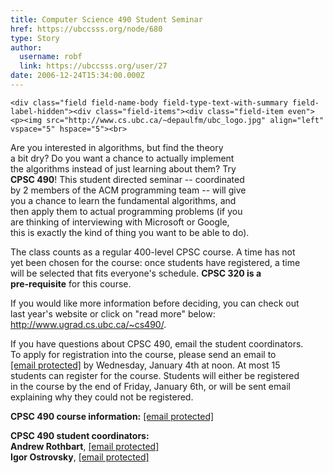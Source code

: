 ```yaml
---
title: Computer Science 490 Student Seminar 
href: https://ubccsss.org/node/680
type: Story
author:
  username: robf
  link: https://ubccsss.org/user/27
date: 2006-12-24T15:34:00.000Z
---
```



    <div class="field field-name-body field-type-text-with-summary field-label-hidden"><div class="field-items"><div class="field-item even"><p><img src="http://www.cs.ubc.ca/~depaulfm/ubc_logo.jpg" align="left" vspace="5" hspace="5"><br>
Are you interested in algorithms, but find the theory<br>
a bit dry?  Do you want a chance to actually implement<br>
the algorithms instead of just learning about them? Try<br>
<b>CPSC 490</b>!  This student directed seminar -- coordinated<br>
by 2 members of the ACM programming team -- will give<br>
you a chance to learn the fundamental algorithms, and<br>
then apply them to actual programming problems (if you<br>
are thinking of interviewing with Microsoft or Google,<br>
this is exactly the kind of thing you want to be able to do).  </p>
<p>The class counts as a regular 400-level CPSC course.  A time has not<br>
yet been chosen for the course: once students have registered, a time<br>
will be selected that fits everyone&apos;s schedule. <b>CPSC 320 is a<br>
pre-requisite</b> for this course.</p>
<p>If you would like more information before deciding, you can check out<br>
last year&apos;s website or click on &quot;read more&quot; below: <a href="http://www.ugrad.cs.ubc.ca/~cs490/">http://www.ugrad.cs.ubc.ca/~cs490/</a>.</p>
<p>If you have questions about CPSC 490, email the student coordinators.<br>
To apply for registration into the course, please send an email to<br>
<a href="/cdn-cgi/l/email-protection" class="__cf_email__" data-cfemail="9af9e9aea3aadaeffde8fbfeb4f9e9b4eff8f9b4f9fb">[email&#xA0;protected]</a> by Wednesday, January 4th at noon. At most 15<br>
students can register for the course. Students will either be registered<br>
in the course by the end of Friday, January 6th, or will be sent email<br>
explaining why they could not be registered.</p>
<p><b>CPSC 490 course information:</b> <a href="/cdn-cgi/l/email-protection" class="__cf_email__" data-cfemail="583b2b6c6168182d3f2a393c763b2b762d3a3b763b39">[email&#xA0;protected]</a></p>
<p><b>CPSC 490 student coordinators:</b><br>
<b>Andrew Rothbart</b>, <a href="/cdn-cgi/l/email-protection" class="__cf_email__" data-cfemail="285a475c404a495a5c684f45494144064b4745">[email&#xA0;protected]</a><br>
<b>Igor Ostrovsky</b>, <a href="/cdn-cgi/l/email-protection" class="__cf_email__" data-cfemail="4b222c24390b22253f2e3928232a252c2e653e292865282a">[email&#xA0;protected]</a></p>
</div></div></div>    <footer>
          </footer>
    